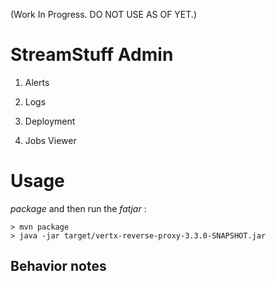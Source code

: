 
(Work In Progress. DO NOT USE AS OF YET.)

# StreamStuff Admin

1. Alerts

2. Logs

3. Deployment

4. Jobs Viewer


# Usage

_package_ and then run the _fatjar_ :

````
> mvn package
> java -jar target/vertx-reverse-proxy-3.3.0-SNAPSHOT.jar
````



## Behavior notes

